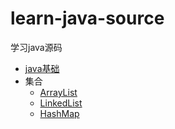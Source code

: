 # learn-java-source
学习java源码



- [java基础](docs/java基础.md)
- 集合
  - [ArrayList](docs/集合/ArrayList.md)
  - [LinkedList](docs/集合/LinkedList.md)
  - [HashMap](docs/集合/HashMap.md)

